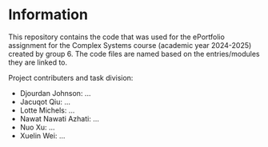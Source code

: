 # Information

This repository contains the code that was used for the ePortfolio assignment for the Complex Systems course (academic year 2024-2025) created by group 6. The code files are named based on the entries/modules they are linked to.

Project contributers and task division:
* Djourdan Johnson: ...
* Jacuqot Qiu: ...
* Lotte Michels: ...
* Nawat Nawati Azhati: ...
* Nuo Xu: ...
* Xuelin Wei: ...


